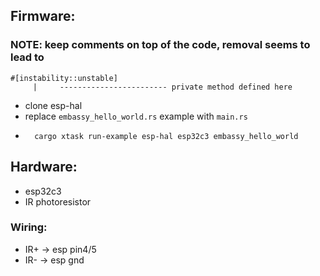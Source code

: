 ## Firmware:
### NOTE: keep comments on top of the code, removal seems to lead to
```
#[instability::unstable]
     |     ------------------------ private method defined here
```
- clone esp-hal
- replace `embassy_hello_world.rs` example with `main.rs`
- ```shell
    cargo xtask run-example esp-hal esp32c3 embassy_hello_world
  ```

## Hardware:
- esp32c3
- IR photoresistor
### Wiring:
- IR+ -> esp pin4/5
- IR- -> esp gnd
